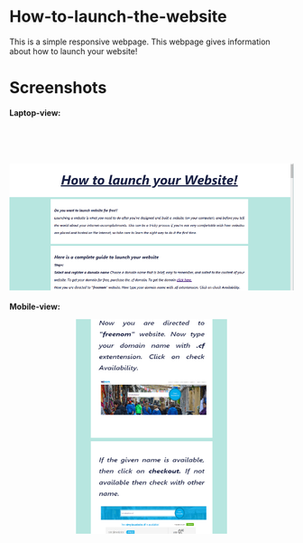 # How-to-launch-the-website
This is a simple responsive webpage. This webpage gives information about how to launch your website! <br>

# Screenshots

<b>Laptop-view:</b>

</br>
<img src="Laptopview.png" style="padding-top:50px">
<br>
<br>
<b>Mobile-view:</b>
<br>
<p align="center">
<img src="Mobile_view.png" height="380"></p>
<br>
<br>
